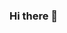 ### Hi there 👋

<!--
**sr4489/sr4489** is a ✨ _special_ ✨ repository because its `README.md` (this file) appears on your GitHub profile.

C 
